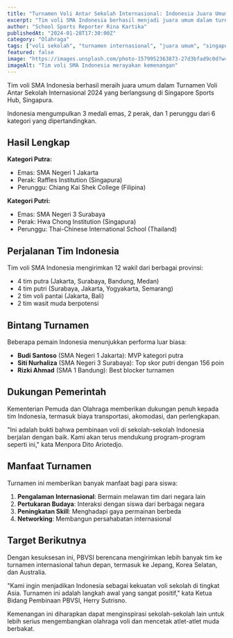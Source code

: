 ```yaml
---
title: "Turnamen Voli Antar Sekolah Internasional: Indonesia Juara Umum"
excerpt: "Tim voli SMA Indonesia berhasil menjadi juara umum dalam turnamen voli antar sekolah internasional di Singapura."
author: "School Sports Reporter Rina Kartika"
publishedAt: "2024-01-28T17:30:00Z"
category: "Olahraga"
tags: ["voli sekolah", "turnamen internasional", "juara umum", "singapura", "sma indonesia"]
featured: false
image: "https://images.unsplash.com/photo-1579952363873-27d3bfad9c0d?w=1200&h=675&fit=crop"
imageAlt: "Tim voli SMA Indonesia merayakan kemenangan"
---
```


Tim voli SMA Indonesia berhasil meraih juara umum dalam Turnamen Voli Antar Sekolah Internasional 2024 yang berlangsung di Singapore Sports Hub, Singapura.

Indonesia mengumpulkan 3 medali emas, 2 perak, dan 1 perunggu dari 6 kategori yang dipertandingkan.

## Hasil Lengkap

**Kategori Putra:**
- Emas: SMA Negeri 1 Jakarta
- Perak: Raffles Institution (Singapura)
- Perunggu: Chiang Kai Shek College (Filipina)

**Kategori Putri:**
- Emas: SMA Negeri 3 Surabaya
- Perak: Hwa Chong Institution (Singapura)
- Perunggu: Thai-Chinese International School (Thailand)

## Perjalanan Tim Indonesia

Tim voli SMA Indonesia mengirimkan 12 wakil dari berbagai provinsi:
- 4 tim putra (Jakarta, Surabaya, Bandung, Medan)
- 4 tim putri (Surabaya, Jakarta, Yogyakarta, Semarang)
- 2 tim voli pantai (Jakarta, Bali)
- 2 tim wasit muda berpotensi

## Bintang Turnamen

Beberapa pemain Indonesia menunjukkan performa luar biasa:
- **Budi Santoso** (SMA Negeri 1 Jakarta): MVP kategori putra
- **Siti Nurhaliza** (SMA Negeri 3 Surabaya): Top skor putri dengan 156 poin
- **Rizki Ahmad** (SMA 1 Bandung): Best blocker turnamen

## Dukungan Pemerintah

Kementerian Pemuda dan Olahraga memberikan dukungan penuh kepada tim Indonesia, termasuk biaya transportasi, akomodasi, dan perlengkapan.

"Ini adalah bukti bahwa pembinaan voli di sekolah-sekolah Indonesia berjalan dengan baik. Kami akan terus mendukung program-program seperti ini," kata Menpora Dito Ariotedjo.

## Manfaat Turnamen

Turnamen ini memberikan banyak manfaat bagi para siswa:
1. **Pengalaman Internasional**: Bermain melawan tim dari negara lain
2. **Pertukaran Budaya**: Interaksi dengan siswa dari berbagai negara
3. **Peningkatan Skill**: Menghadapi gaya permainan berbeda
4. **Networking**: Membangun persahabatan internasional

## Target Berikutnya

Dengan kesuksesan ini, PBVSI berencana mengirimkan lebih banyak tim ke turnamen internasional tahun depan, termasuk ke Jepang, Korea Selatan, dan Australia.

"Kami ingin menjadikan Indonesia sebagai kekuatan voli sekolah di tingkat Asia. Turnamen ini adalah langkah awal yang sangat positif," kata Ketua Bidang Pembinaan PBVSI, Herry Sutrisno.

Kemenangan ini diharapkan dapat menginspirasi sekolah-sekolah lain untuk lebih serius mengembangkan olahraga voli dan mencetak atlet-atlet muda berbakat.
